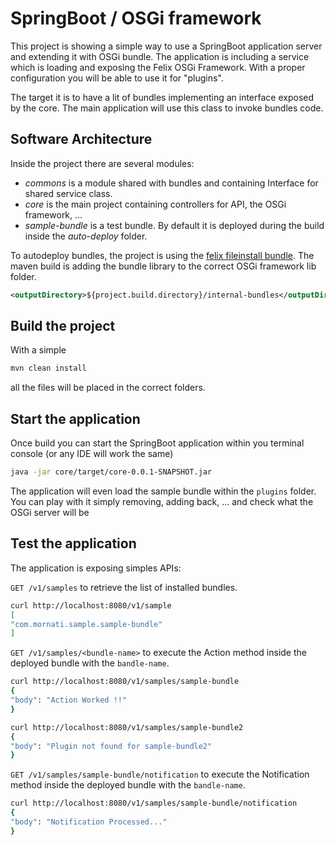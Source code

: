 # SpringBoot / OSGi framework
This project is showing a simple way to use a SpringBoot application server and extending it with OSGi bundle.
The application is including a service which is loading and exposing the Felix OSGi Framework. With a proper configuration you will be able to use it for "plugins".

The target it is to have a lit of bundles implementing an interface exposed by the core. The main application will use this class to invoke bundles code.

## Software Architecture
Inside the project there are several modules:
* *commons* is a module shared with bundles and containing Interface for shared service class.
* *core* is the main project containing controllers for API, the OSGi framework, ...
* *sample-bundle* is a test bundle. By default it is deployed during the build inside the *auto-deploy* folder.

To autodeploy bundles, the project is using the [felix fileinstall bundle](https://felix.apache.org/documentation/subprojects/apache-felix-file-install.html). The maven build is adding the bundle library to the correct OSGi framework lib folder.
```xml
<outputDirectory>${project.build.directory}/internal-bundles</outputDirectory>
```

## Build the project
With a simple
```bash
mvn clean install
```
all the files will be placed in the correct folders.

## Start the application
Once build you can start the SpringBoot application within you terminal console (or any IDE will work the same)
```bash
java -jar core/target/core-0.0.1-SNAPSHOT.jar
```

The application will even load the sample bundle within the `plugins` folder.
You can play with it simply removing, adding back, ... and check what the OSGi server will be

## Test the application
The application is exposing simples APIs:

`GET /v1/samples` to retrieve the list of installed bundles.
```bash
curl http://localhost:8080/v1/sample
[
"com.mornati.sample.sample-bundle"
]
```

`GET /v1/samples/<bundle-name>` to execute the Action method inside the deployed bundle with the `bandle-name`.
```bash
curl http://localhost:8080/v1/samples/sample-bundle
{
"body": "Action Worked !!"
}

curl http://localhost:8080/v1/samples/sample-bundle2
{
"body": "Plugin not found for sample-bundle2"
}
```

`GET /v1/samples/sample-bundle/notification` to execute the Notification method inside the deployed bundle with the `bandle-name`.
```bash
curl http://localhost:8080/v1/samples/sample-bundle/notification
{
"body": "Notification Processed..."
}
```
